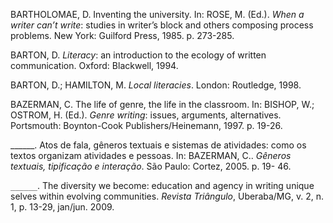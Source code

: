 BARTHOLOMAE, D. Inventing the university. In: ROSE, M. (Ed.). *When a writer can’t write*: studies in
writer’s block and others composing process problems. New York: Guilford Press, 1985. p. 273-285.

BARTON, D. *Literacy*: an introduction to the ecology of written communication. Oxford: Blackwell,
1994.

BARTON, D.; HAMILTON, M. *Local literacies*. London: Routledge, 1998.

BAZERMAN, C. The life of genre, the life in the classroom. In: BISHOP, W.; OSTROM, H. (Ed.).
*Genre writing*: issues, arguments, alternatives. Portsmouth: Boynton-Cook Publishers/Heinemann, 1997.
p. 19-26.

______. Atos de fala, gêneros textuais e sistemas de atividades: como os textos organizam atividades e
pessoas. In: BAZERMAN, C.. *Gêneros textuais, tipificação e interação*. São Paulo: Cortez, 2005. p. 19-
46.

`______`. The diversity we become: education and agency in writing unique selves within evolving
communities. *Revista Triângulo*, Uberaba/MG, v. 2, n. 1, p. 13-29, jan/jun. 2009.
